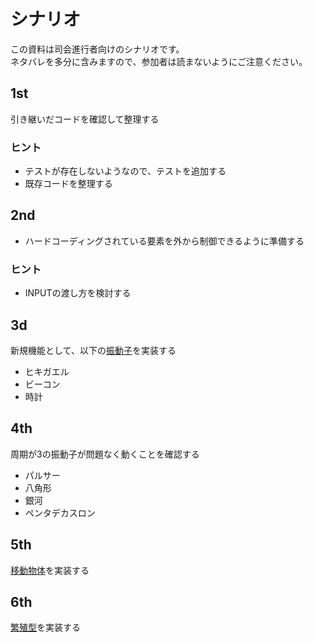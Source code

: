 # シナリオ

この資料は司会進行者向けのシナリオです。  
ネタバレを多分に含みますので、参加者は読まないようにご注意ください。

## 1st
引き継いだコードを確認して整理する

### ヒント
* テストが存在しないようなので、テストを追加する
* 既存コードを整理する

## 2nd
* ハードコーディングされている要素を外から制御できるように準備する

### ヒント
* INPUTの渡し方を検討する

## 3d
新規機能として、以下の[振動子](https://ja.wikipedia.org/wiki/%E6%8C%AF%E5%8B%95%E5%AD%90_(%E3%83%A9%E3%82%A4%E3%83%95%E3%82%B2%E3%83%BC%E3%83%A0))を実装する

* ヒキガエル
* ビーコン
* 時計

## 4th
周期が3の振動子が問題なく動くことを確認する

* パルサー
* 八角形
* 銀河
* ペンタデカスロン

## 5th
[移動物体](https://ja.wikipedia.org/wiki/%E7%A7%BB%E5%8B%95%E7%89%A9%E4%BD%93_(%E3%83%A9%E3%82%A4%E3%83%95%E3%82%B2%E3%83%BC%E3%83%A0))を実装する

## 6th
[繁殖型](https://ja.wikipedia.org/wiki/%E7%B9%81%E6%AE%96%E5%9E%8B_(%E3%83%A9%E3%82%A4%E3%83%95%E3%82%B2%E3%83%BC%E3%83%A0))を実装する
